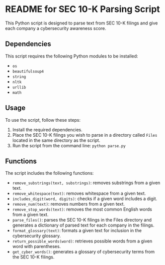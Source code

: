 # README for SEC 10-K Parsing Script

This Python script is designed to parse text from SEC 10-K filings and give each company a cybersecurity awareness score. 

## Dependencies
This script requires the following Python modules to be installed:

- `os`
- `beautifulsoup4`
- `string`
- `nltk`
- `urllib`
- `math`

## Usage
To use the script, follow these steps:

1. Install the required dependencies.
2. Place the SEC 10-K filings you wish to parse in a directory called `Files` located in the same directory as the script.
3. Run the script from the command line: `python parse.py`

## Functions
The script includes the following functions:

- `remove_substrings(text, substrings)`: removes substrings from a given text.
- `remove_whitespace(text)`: removes whitespace from a given text.
- `includes_digit(word, digits)`: checks if a given word includes a digit.
- `remove_num(text)`: removes numbers from a given text.
- `remove_stop_words(text)`: removes the most common English words from a given text.
- `parse_files()`: parses the SEC 10-K filings in the Files directory and generates a dictionary of parsed text for each company in the filings.
- `format_glossary(text)`: formats a given text for inclusion in the cybersecurity glossary.
- `return_possible_words(word)`: retrieves possible words from a given word with parentheses.
- `get_cyber_words()`: generates a glossary of cybersecurity terms from the SEC 10-K filings.
